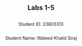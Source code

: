 ﻿<div style="display: flex; flex-direction: column; justify-content: center; align-items: center; height: 100vh;">

  <h2>Labs 1-5</h2>
  
  <p>Student ID: 23803313</p>
  <p>Student Name: Waleed Khalid Siraj</p>


</div>

# Lab 1: AWS Setup and Environment Configuration

In this lab, I set up an AWS environment by configuring IAM access, installing necessary packages on a Linux OS, and verifying the setup with various tests. The goal was to ensure that my environment is fully prepared for interacting with AWS services via the command line and Python scripts.

## AWS Account and Log in

### [1] Log into an IAM User Account on AWS

First, I logged into my IAM user account by navigating to the [AWS Console](https://489389878001.signin.aws.amazon.com/console). Using my student email as the username and the provided password, I accessed the AWS Management Console, which serves as the primary interface for managing AWS services.

### [2] Search and Open Identity Access Management (IAM)

To configure access to AWS services, I followed these steps:

1. Clicked on my profile at the top right corner of the AWS Console.
2. Navigated to **Security Credentials**.
3. Scrolled down to the **Access Keys** section and clicked on **Create access key** to generate new access credentials.
4. Selected the **CLI** option, which configures the access key for use with command-line interfaces, essential for managing AWS resources programmatically.

   ![Access Key Best Practices](https://github.com/user-attachments/assets/a67ed185-d7b2-4970-997a-699c7127e113)

5. Set a description tag to help identify the purpose of this access key.
6. Clicked **Create access key**, which generated a confirmation screen showing the new access key ID and secret access key.

   ![Access Key Creation Confirmation](https://github.com/user-attachments/assets/765ca5d6-ddd1-416c-9348-e79a4750eeab)
   
7. I saved the access key and secret key securely, as they are crucial for authenticating CLI commands to AWS services.

## Setting Up a Linux OS

To establish a working environment compatible with AWS tools, I set up a virtual machine with the following steps:

1. **Downloaded and installed VMware for Windows** to run a virtual environment.
2. **Downloaded Kali Linux for VMware** and extracted the downloaded 7z file, which contains the necessary files to boot Kali Linux on VMware.
3. **Opened VMware**:
   - Clicked on **File** in the top menu and selected **Open**.
   - Located and opened the VMX file for Kali Linux from the extracted directory.

   ![Opening Kali Linux VMX File](https://github.com/user-attachments/assets/3fb96208-005a-461f-8940-8272ac592ff0)

4. **Edited Virtual Machine Settings**:
   - Adjusted the settings to allocate 8GB of memory, 4 processor cores, a 30GB hard disk, and set up a NAT network for internet connectivity.
5. **Powered on the Virtual Machine** and logged into Kali Linux using the default credentials provided.

This setup allowed me to create a dedicated Linux environment to work with AWS services and related tools effectively.

## Installing Linux Packages

### [1] Install Python 3.8.x

To ensure compatibility with the latest tools and libraries, I installed Python 3.8.x:

1. Opened the terminal and ran the following commands:
   - `"sudo apt update"`: This command updates the package lists to fetch the latest information about available packages and their dependencies.
   - `"sudo apt -y upgrade"`: This upgrades the installed packages to their latest versions, ensuring that the system is up-to-date.

   ![Updating and Upgrading Packages](https://github.com/user-attachments/assets/d27e790a-a68e-4c5e-9dfb-e74cbc5b3165)

2. Checked the installed Python version and installed pip (Python’s package installer):
   - `"python3.8 --version"`: Verified the Python version to ensure Python 3.8.x is installed.
   - `"sudo apt install python3-pip"`: Installed pip for Python 3, which is necessary for managing Python packages.

   ![Checking Python Version and Installing Pip](https://github.com/user-attachments/assets/bc9ac7be-8b8f-46d1-ad1b-c75edbce2f6a)

### [2] Install AWS CLI

To interact with AWS services from the command line, I installed the AWS CLI:

1. Ran `"sudo apt install awscli"` to install AWS CLI version 1, which provides a unified command line interface to manage AWS services.
2. Upgraded AWS CLI to the latest version using `"pip3 install awscli --upgrade"`, ensuring access to the latest features and improvements.

   ![Installing and Upgrading AWS CLI](https://github.com/user-attachments/assets/2a36e5ba-13ec-4b83-a50d-ad4a38bf6058)

### [3] Configure AWS CLI

Configured the AWS CLI to use my IAM credentials and region:

1. Ran `"aws configure"` to start the configuration process.
2. Entered the access key ID and secret access key that I had saved earlier.
3. Set the default region to `"ap-northeast-3"` based on my student ID range, which aligns with my geographic location and reduces latency.
4. Set the default output format to `"json"` to ensure data is returned in a readable format for automation scripts.

   ![Configuring AWS CLI](https://github.com/user-attachments/assets/2fac505e-644f-49f8-ae4f-e6616dc18837)

### [4] Install Boto3

Boto3 is the AWS SDK for Python, enabling Python developers to write software that makes use of Amazon services like S3 and EC2:

1. Installed Boto3 using `"pip3 install boto3"`, which allows me to manage AWS services directly from Python scripts.

## Testing the Installed Environment

### [1] Test the AWS Environment

To verify that AWS CLI was correctly configured, I tested it by listing available EC2 regions:

1. Ran `"aws ec2 describe-regions --output table"`, which lists all regions where EC2 services are available, formatted as a table for easy readability.

   ![Testing AWS Environment with EC2 Regions](https://github.com/user-attachments/assets/5871561f-d577-4389-942c-025cc694079e)

### [2] Test the Python Environment

To ensure the Python environment was set up correctly and could interact with AWS services, I wrote a short script to list EC2 regions:

1. Imported Boto3 and created an EC2 client:
   - `"import boto3"`: Imports the Boto3 library for AWS interaction.
   - `"ec2 = boto3.client('ec2')"`: Creates an EC2 client object for interacting with the EC2 service.
   
2. Retrieved the list of regions and printed it:
   - `"response = ec2.describe_regions()"`: Calls the `describe_regions` method on the EC2 client to fetch available regions.
   - `"print(response)"`: Outputs the response, confirming that Python can successfully interact with AWS services.

   ![Testing Python Environment](https://github.com/user-attachments/assets/9c8fa783-89fe-4e3e-a721-8f2cf731033a)


### [3] Write a Python Script

To solidify my environment setup, I created a Python script to display EC2 regions in a formatted table:

1. **Created a folder on the Desktop named `cloud-lab`.**
2. **Created an empty file named `lab1.py` and added the following Python script:**

   ```python
   import boto3
   import pandas as pd
   from tabulate import tabulate

   ec2 = boto3.client('ec2')
   response = ec2.describe_regions()
   regions = response['Regions']

   df = pd.DataFrame(regions, columns=['Endpoint', 'RegionName'])
   print(tabulate(df, headers='keys', tablefmt='psql'))
   ```
   - **`import boto3`**: Imports the boto3 library.
   - **`import pandas as pd`**: Imports the pandas library and aliases it as pd.
   - **`from tabulate import tabulate`**: Imports the tabulate function from the tabulate module.
   - **`boto3.client('ec2')`**: Creates an EC2 client to interact with the EC2 service.
   - **`response = ec2.describe_regions()`**: Calls the describe_regions method to get a list of regions.
   - **`regions = response['Regions']`**: Extracts the 'Regions' data from the response.
   - **`pd.DataFrame(regions, columns=['Endpoint', 'RegionName'])`**: Converts the data into a pandas DataFrame.
   - **`print(tabulate(df, headers='keys', tablefmt='psql'))`**: Prints the DataFrame in a table format using tabulate.
3. **Navigated to the folder using the terminal:**
   - Ran "cd /home/kali/Desktop/cloud-lab/" to navigate to the directory where the script is saved.
     - **`cd`**: Change directory command.
     - **`/home/kali/Desktop/cloud-lab/`**: Path to the cloud-lab folder.
4. **Made the script executable:**
   - Ran "chmod +x lab1.py" to change the file mode, making it executable.
     - **`chmod +x`**: Changes the file mode to make it executable.
     - **`lab1.py`**: The file to be made executable.
5. **Executed the Python script:**
   - Ran "python3 lab1.py" to execute the script and display the EC2 regions in a formatted table.
     - **`python3`**: Specifies the Python 3 interpreter.
     - **`lab1.py`**: The Python script to be executed.
       
    ![EC2 Regions](https://github.com/user-attachments/assets/d14a0ce4-bb70-4c8e-bba7-68a0ca759304)

<div style="page-break-after: always;"></div>


# Lab 2: Creating an EC2 Instance with AWS CLI and Boto3

## Summary

In this lab, I created an EC2 instance on AWS using both the AWS CLI and Python's Boto3 SDK. The objective was to automate the setup of a secure and accessible virtual machine for development purposes. The key tasks involved setting up security rules, generating secure access keys, launching the instance, and configuring Docker to run a simple web server. Each step ensured that the environment was secure, accessible, and functional for cloud-based development and testing.

## EC2 Instance Setup Using AWS CLI

### [1] Create a Security Group

To start, I created a security group, which acts as a virtual firewall controlling inbound and outbound traffic to the EC2 instance. This was done using the command:

```bash
aws ec2 create-security-group --group-name 23803313-sg --description "security group for development environment"
```
- `create-security-group` : This command is used to create a new security group within your specified AWS account. Security groups are essential in AWS as they define the allowed inbound and outbound traffic rules for instances.
- `--group-name` : This option specifies the name of the security group, making it easy to identify and manage within the AWS console. In this case, I named it `23803313-sg` to associate it with my specific environment.
- `--description` : Describes the purpose of the security group. This security group acts as a virtual firewall to control inbound and outbound traffic for our EC2 instances. The output provides the security group ID, which we need for subsequent steps.

The output of this command provides a security group ID, which is necessary for further configuration steps.

![image](https://github.com/user-attachments/assets/09a2b62f-df3c-47fa-8ea4-2f85e5ccc530)

Security groups are critical in AWS as they allow you to define which types of traffic can reach your EC2 instances. This step generated a security group ID, which I needed for the subsequent steps.

### [2] Authorize Inbound SSH Traffic
After creating the security group, I configured it to allow SSH access, which is required for remotely managing and configuring the EC2 instance. SSH (Secure Shell) is a protocol used to securely connect to Linux instances over the internet.

```bash
aws ec2 authorize-security-group-ingress --group-name 23803313-sg --protocol tcp --port 22 --cidr 0.0.0.0/0
```
- `authorize-security-group-ingress`: modifies the security group to allow specific inbound traffic rules.
- `--protocol tcp`: Specifies that the rule applies to TCP traffic, which is the protocol used for SSH connections.
- `--port 22`: Indicates the port number to open; port 22 is the standard port for SSH
- `--cidr 0.0.0.0/0`: This option allows access from any IP address, making the instance accessible globally. While this setting is convenient for testing and development, it poses a security risk for production environments and should be restricted to known IP addresses.

Configuring SSH access ensures that I can remotely access and manage the instance securely using the private key.

![image](https://github.com/user-attachments/assets/27d744f1-e297-4336-afbb-da10c11bb7e6)

### [3] Create a Key Pair and Set Permissions
To enable secure access to the EC2 instance, I needed a key pair. The key pair consists of a public key that AWS stores and a private key that I store. The private key is used to securely SSH into the EC2 instance

```bash
aws ec2 create-key-pair --key-name 23803313-key --query 'KeyMaterial' --output text > 23803313-key.pem
```

- `create-key-pair`: This command creates a new key pair with AWS, which is essential for securing SSH access to EC2 instances
- `--key-name`: Specifies the name of the key pair, making it identifiable. I named it `23803313-key` to align with my specific configuration
- `--query 'KeyMaterial' --output text > 23803313-key.pem`: Extracts the private key material and saves it to a `.pem` file named `23803313-key.pem`. This private key file is necessary for SSH access to the instance.


After generating the key pair, it’s crucial to secure the key by modifying its file permissions:

```bash
chmod 400 23803313-key.pem
```
- `chmod 400` : Sets the file permissions to read-only for the owner, which is a security best practice. This ensures that the private key is not accessible by others, safeguarding SSH access to the instance.

This step is crucial because it prevents unauthorized access to the key, ensuring that only I can use it to connect to the instance.

![image](https://github.com/user-attachments/assets/f203ae30-0fc6-4ea0-ac07-72b9b908a1bc)

### [4] Launch the EC2 Instance
Using the AMI ID for the Osaka region, I launched the EC2 instance:

```bash
 aws ec2 run-instances --image-id ami-0a70c5266db4a6202 --security-group-ids 23803313-sg --count 1 --instance-type t2.micro --key-name 23803313-key --query 'Instances[0].InstanceId'

 ```
Instace created `i-0dcfef96ec413ecca` 

![image](https://github.com/user-attachments/assets/3aec8350-8576-4ef9-b344-9f664f8fde70)

- `run-instances` : This command launches new EC2 instances based on the specified parameters.
- `--image-id ami-0a70c5266db4a6202`: Specifies the Amazon Machine Image (AMI) ID, which serves as the template for the instance, including the operating system and application software configurations.
- `--security-group-ids 23803313-sg`: Associates the instance with the security group created earlier, applying the inbound and outbound traffic rules defined for that group.
- `--count 1`: Indicates that only one instance should be launched.
- `--instance-type t2.micro` : Specifies the instance type, which determines the hardware configuration. The `t2.micro` instance type is cost-effective and suitable for low-traffic applications and development environments.
- `--key-name 23803313-key` : Associates the instance with the key pair created earlier, enabling SSH access using the private key.
  
This command launched the instance and returned an instance ID, confirming the successful creation.

### [5] Tag the Instance
To make it easier to identify and manage the instance, I added a descriptive tag:

 ```bash
  aws ec2 create-tags --resources i-0dcfef96ec413ecca --tags Key=Name,Value=23803313-vm1
 ```

![image](https://github.com/user-attachments/assets/50613443-6ef9-4d86-a60f-36324e391364)

- `create-tags`: This command is used to add metadata to AWS resources, making them easier to identify and manage.
- `--resources i-0dcfef96ec413ecca` : Specifies the instance ID to be tagged.
- `--tags Key=Name,Value=23803313-vm1`: Adds a tag with a key-value pair to the instance. This helps in organizing and managing instances, especially when dealing with multiple resources in the AWS console.

Tags are helpful for organizing resources, especially when managing multiple instances.

### [6] Retrieve the Public IP Address
To connect to the instance, I needed its public IP address, which was obtained with the following command:

```bash
aws ec2 describe-instances --instance-ids i-0dcfef96ec413ecca --query 'Reservations[0].Instances[0].PublicIpAddress'
```
This command queries the instance details and extracts the public IP, 13.208.91.27.

- `describe-instances`: This command retrieves detailed information about the specified EC2 instance.
- `--query 'Reservations[0].Instances[0].PublicIpAddress'`: Extracts the public IP address from the instance details, which is required for establishing a remote SSH connection.

![image](https://github.com/user-attachments/assets/f3ffee53-faed-44a1-a36d-326a7f9d6c29)

### [7] Connect to the Instance via SSH
With the public IP address and key pair, I connected to the instance using SSH:

```bash
ssh -i 23803313-key.pem ubuntu@13.208.91.27"
```
- `ssh -i 23803313-key.pem` : Specifies the private key file for authentication.
- `ubuntu@13.208.91.27` : Connects to the instance as the `ubuntu` user using the public IP address retrieved earlier.

![image](https://github.com/user-attachments/assets/42851d5a-8d3b-4e82-a78e-f5dbe1b79c42)

This command establishes a secure connection to the instance using the private key and public IP address, enabling remote management and interaction.

### [8] List the Instance in AWS Console
After completing these steps, the instance was visible and manageable through the AWS Console, where I could monitor its status, manage tags, adjust security settings, and perform other administrative tasks.

![image](https://github.com/user-attachments/assets/2d83568f-3fc4-47e6-9789-eb175386806d)

## EC2 Instance Setup Using Python Boto3
To further automate the setup process, I used Python's Boto3 SDK, which provides a programmatic way to interact with AWS services. Below is the Python script I used:

```python
import boto3
import os
import subprocess
import time

# Initialize the EC2 client
ec2 = boto3.client('ec2')

# Step 1: Create a security group
security_group = ec2.create_security_group(
    Description='security group for development environment',
    GroupName='23803313-sg-boto3',
)
print(f"Security Group Created: {security_group['GroupId']}")

# Step 2: Authorize inbound traffic for SSH
ec2.authorize_security_group_ingress(
    GroupName='23803313-sg-boto3',
    IpPermissions=[
        {
            'IpProtocol': 'tcp',
            'FromPort': 22,
            'ToPort': 22,
            'IpRanges': [{'CidrIp': '0.0.0.0/0'}]
        }
    ]
)
print(f"Inbound SSH traffic authorized for {security_group['GroupId']}")

# Step 3: Create a key pair
key_pair_name = '23803313-boto3-key'
key_pair = ec2.create_key_pair(KeyName=key_pair_name)
key_file_path = f'{key_pair_name}.pem'
with open(key_file_path, 'w') as file:
    file.write(key_pair['KeyMaterial'])

# Change the file permission to chmod 400 to secure the key
os.chmod(key_file_path, 0o400)
print(f'Key pair created, saved to {key_file_path}, and permissions set to 400')

# Step 4: Create the instance
instance = ec2.run_instances(
    ImageId="ami-0a70c5266db4a6202", # AMI ID for the selected region
    SecurityGroupIds=[security_group['GroupId']],  # AMI ID for the selected region
    InstanceType='t2.micro', # Instance type suitable for development and testing
    KeyName=key_pair_name, # Key pair for SSH access
    MinCount=1, # Minimum number of instances to launch
    MaxCount=1 # Maximum number of instances to launch
)

instance_id = instance['Instances'][0]['InstanceId'] # Retrieve the instance ID
print(f'EC2 Instance Created: {instance_id}')

# Step 5: Add a tag to the instance for easier identification
ec2.create_tags(
    Resources=[instance_id],
    Tags=[{'Key': 'Name', 'Value': '23803313-vm2'}] # Assign a descriptive name
)
print(f'Tag added to instance {instance_id}')



# Step 6: Get the public IP address of the instance
response = ec2.describe_instances(InstanceIds=[instance_id])
public_ip = response['Reservations'][0]['Instances'][0]['PublicIpAddress']
print(f'Public IP Address of the instance: {public_ip}')

print('Waiting for the instance to initialize...')
time.sleep(240) # Wait time for the instance to fully initialize

# Step 7: Connect to the instance via SSH
ssh_command = f"ssh -i {key_file_path} ubuntu@{public_ip}"
print(f'Connecting to the instance via SSH: {ssh_command}')
try:
    subprocess.run(ssh_command, shell=True, check=True) # Attempt to connect using SSH
except subprocess.CalledProcessError as e:
    print(f"Failed to connect to the instance: {e}")
```

**Code Explanation:**

 - **Initialize EC2 Client**: `boto3.client('ec2')` initializes the EC2 client, providing a connection to AWS EC2 service through Boto3, the AWS SDK for Python.
 - **Create Security Group**: The script creates a security group using `ec2.create_security_group()`, including a description and group name. This security group acts as a virtual firewall that controls the traffic allowed to reach the EC2 instance.
 - **Authorize SSH Access**: SSH access is enabled using `ec2.authorize_security_group_ingress()` with TCP protocol on port 22, allowing connections from all IP addresses (`0.0.0.0/0`). For production environments, it is advisable to restrict this to specific IP addresses for better security.
 - **Create Key Pair**: A key pair is generated using `ec2.create_key_pair()`, specifying the AMI ID, security group, instance type, and key name. It outputs the instance ID upon successful creation, indicating that the instance is ready for use.
 - **Launch EC2 Instance**: The instance is launched with `ec2.run_instances()`, specifying the AMI ID, security group, instance type, and key name. It outputs the instance ID upon successful creation, indicating that the instance is ready for use.
 - **Tag Instance**: The instance is tagged using `ec2.create_tags()` to make it easily identifiable in the AWS console. Tags are used for organizing and managing resources within AWS, aiding in tracking and automation.
 - **Retrieve Public IP**: The instance's public IP address is obtained with `ec2.describe_instances()`, which is necessary for connecting via SSH and managing the instance remotely.
 - **Connect via SSH**: The script attempts to connect to the instance using SSH, automating the login process and enabling direct management of the instance from the terminal. This step provides a secure way to interact with the instance for any configuration or application setup tasks.

![image](https://github.com/user-attachments/assets/653b635c-203d-4166-af9c-633b7b47351a)

![image](https://github.com/user-attachments/assets/95724b9d-86ea-4326-897b-6f2e5805bf3b)

## Use Docker Inside a Linux OS
Docker allows for containerized applications, simplifying the deployment and management of applications in a consistent environment. In this lab, I demonstrated Docker's utility by installing it on the EC2 instance and running a simple HTTP server.
### [1] Install Docker
I installed Docker using the following command
```bash
sudo apt install docker.io -y
```

![image](https://github.com/user-attachments/assets/e0813438-36c5-40ab-bc77-8e4c7dcba9d0)

This command installs Docker on the instance, enabling container management, which is essential for deploying applications in isolated environments.

### [2] Start and Enable Docker
I started Docker and enabled it to run on boot with the following commands
```bash
sudo systemctl start docker
sudo systemctl enable docker
docker --version
```
- `sudo systemctl start docker`: Starts the Docker service immediately, allowing you to begin using Docker commands.
- `sudo systemctl enable docker`: Ensures that Docker will start automatically on system boot, maintaining consistency across restarts.
- `docker --version`: Verifies the Docker installation by displaying the installed version.

Starting Docker ensures the service runs immediately, and enabling it makes Docker start automatically on boot. Then we verify the Docker installation by checking its version.

![image](https://github.com/user-attachments/assets/93a5c2f0-a8aa-468a-b638-b7f874f4a53f)

### [4] Build and Run an HTTPD Container

To demonstrate Docker’s utility, I built and ran a simple HTTP server container:
1. Created a directory called `html` and added a file `index.html` with the content

```
  <html>
    <head> </head>
    <body>
      <p>Hello World!</p>
    </body>
  </html>
```
2. Created a `Dockerfile` outside the `html` directory with:
```bash
FROM httpd:2.4
COPY ./html/ /usr/local/apache2/htdocs/
```
- The `Dockerfile` uses the official HTTPD (Apache) image and copies the contents of the `html` directory into the container's web root. This setup is straightforward but demonstrates how Docker simplifies deploying web applications by encapsulating all dependencies within a container.
3. Build the docker image

```bash
docker build -t my-apache2 .
```

- `docker build -t my-apache2 .`: Builds the Docker image from the current directory (`.`) using the Dockerfile, tagging the image as `my-apache2`.

![image](https://github.com/user-attachments/assets/331a755a-35f8-40be-bde6-6cf97188b517)

4. Run the container

```bash
docker run -p 80:80 -dit --name my-app my-apache2
```
- `docker run -p 80:80 -dit --name my-app my-apache2`: Runs the container, mapping port 80 on the instance to port 80 in the container, and detaches the terminal (`-d`) while running in interactive mode (`-it`). The `--name` flag assigns a name to the running container, making it easier to manage.

This command runs the container, mapping port 80 on the instance to port 80 in the container, allowing me to access the server via the instance's IP address

![image](https://github.com/user-attachments/assets/47f797bc-af2b-41ae-bae0-539f87aef712)

5. Visited `http://localhost` or the instance’s public IP to confirm the "Hello World!" message displays, verifying that the HTTP server is running correctly inside the Docker container.

![image](https://github.com/user-attachments/assets/8549d00a-5cb6-4ff4-a51c-4b4114f3902e)

### [5] Other docker commands
To manage Docker containers, I used the following commands
- To check running containers
  ```bash
  docker ps -a
  ```
  - Lists all Docker containers, including those that are stopped, providing a full view of container statuses and allowing for management actions such as starting or stopping.
 - To stop and remove the container
   ```bash
   docker stop my-app
   docker rm my-app
   ```
   These commands allow for managing Docker containers, stopping them when they are no longer needed, and cleaning up resources

![image](https://github.com/user-attachments/assets/a9d48537-6705-465b-8cbe-f3f54ea79a98)

<div style="page-break-after: always;;"></div>


# Lab 3: Cloud Storage with S3 and DynamoDB

## Summary

In this lab, I set up a personal cloud storage application using AWS services. The main objectives were to create and configure S3 buckets, work with DynamoDB for storing file metadata, and restore files from the cloud back to a local environment. By the end of this lab, I successfully scanned a directory, uploaded files to an S3 bucket, stored metadata in DynamoDB, and restored the files to a local directory, achieving a robust understanding of AWS cloud storage and database services.

## Program Steps

### [1] Preparation

To begin, I prepared the environment as follows:

1. **Downloaded the Python code** `cloudstorage.py` from the [src](https://github.com/zhangzhics/CITS5503_Sem2/blob/master/Labs/src/cloudstorage.py) directory. This script serves as the base for interacting with AWS services using Boto3.
2. **Created a directory** named `rootdir` on my local machine, which will be used to simulate the source of the files to be uploaded to the S3 bucket.
3. **Inside `rootdir`, I created a file** named `rootfile.txt` and added some content: `1\n2\n3\n4\n5\n`. This file represents a typical file that might be stored in cloud storage.
4. **Created a subdirectory** within `rootdir` named `subdir`, and added another file named `subfile.txt`, containing the same content as `rootfile.txt`. This nested structure allowed me to test the ability to maintain directory structures when uploading to S3.

This setup of `rootdir` and its subdirectory `subdir` created a nested file structure that would be replicated in the S3 bucket, demonstrating S3's capability to maintain folder hierarchies.

### [2] Save to S3 by Updating `cloudstorage.py`

Next, I modified the `cloudstorage.py` script to create an S3 bucket and upload the files from `rootdir` while preserving their directory structure. Here’s the modified script:

```python
import os
import boto3
import base64

# Define the local root directory and the S3 bucket name
ROOT_DIR = './'  # The current working directory
ROOT_S3_DIR = '23803313-cloudstorage'  # Name of the S3 bucket

# Initialize an S3 client
s3 = boto3.client("s3")

# Specify the bucket configuration, including the region
bucket_config = {'LocationConstraint': 'ap-northeast-3'}  # Allocated region name

def upload_file(folder_name, file, file_name):
    """
    Uploads a file to the specified S3 bucket, preserving the directory structure.
    
    :param folder_name: The folder path within the S3 bucket
    :param file: The full local file path
    :param file_name: The name of the file to be uploaded
    """
    # Upload the file to S3, preserving the folder structure within the bucket
    s3.upload_file(file, ROOT_S3_DIR, f"{folder_name}/{file_name}")
    print(f"Uploading {file}")

# Attempt to create the S3 bucket
try:
    # Create the S3 bucket with the specified configuration
    response = s3.create_bucket(Bucket=ROOT_S3_DIR, CreateBucketConfiguration=bucket_config)
    print(f"Bucket {ROOT_S3_DIR} created: {response}")
except Exception as error:
    # Handle any errors during bucket creation, such as if the bucket already exists
    print(f"Bucket creation failed: {error}")
    pass

# Walk through the ROOT_DIR, recursively traversing all subdirectories and files
for dir_name, subdir_list, file_list in os.walk(ROOT_DIR, topdown=True):
    # Skip the root directory itself to avoid uploading it
    if dir_name != ROOT_DIR:  
        for fname in file_list:
            # Upload each file, preserving its directory structure in the S3 bucket
            upload_file("%s/" % dir_name[2:], "%s/%s" % (dir_name, fname), fname)

print("done")
```
**Code Explanation:**
- **Initialization** :
  - `boto3.client("s3")`: Initializes an S3 client, which provides a low-level interface to interact with AWS S3 services, enabling operations like creating buckets and uploading files.
- **Bucket Creation** :
  - The script attempts to create an S3 bucket named `23803313-cloudstorage` in the specified region (`ap-northeast-3`). The bucket configuration is specified using the `CreateBucketConfiguration` parameter, which includes the `LocationConstraint` to set the region.
  - The `try` block is used to handle exceptions that may occur during bucket creation, such as if the bucket already exists or if there are permission issues
- **File Upload Function** :
  - `upload_file(folder_name, file, file_name)`: This function uploads files to the S3 bucket while preserving the folder structure from the local directory. It constructs the S3 path using the folder name and file name, ensuring that the nested directory structure is maintained in the bucket.
  - `s3.upload_file()`: The method used to upload files to S3. It takes the local file path, bucket name, and S3 target path as arguments.
- **Directory Traversal** :
  - The script uses `os.walk()` to recursively traverse `ROOT_DIR`, listing all subdirectories and files.
  - For each file, it calls the `upload_file` function to upload it to the S3 bucket in the correct folder, replicating the local directory structure.

After running the script, I verified that the files and their directory structure from rootdir were correctly replicated in the S3 bucket:

![image](https://github.com/user-attachments/assets/77e64c70-11a5-4f27-b6f0-212278b5b2b8)

I confirmed the bucket and file creation through the AWS console, ensuring that the bucket contained the correct files in the expected directory structure.

![image](https://github.com/user-attachments/assets/154c624d-8d9b-4162-be8a-f6c199eab45a)


### [3] Restore from S3

I then created a new Python script named `restorefromcloud.py` to restore the files and directories from the S3 bucket back to a local environment. Here’s the script:

```python
import boto3
import os

BUCKET_NAME = '23803313-cloudstorage'  # Name of the S3 bucket to restore from
s3 = boto3.resource('s3')  # Initialize an S3 resource to interact with the bucket

try:
    # List all objects in the specified S3 bucket
    response = s3.meta.client.list_objects_v2(Bucket=BUCKET_NAME)
    
    # Check if 'Contents' key exists in the response to ensure files are present
    if 'Contents' not in response:
        print(f"No files found in bucket {BUCKET_NAME}.")
    else:
        for obj in response['Contents']:
            s3_key = obj['Key']  # Get the S3 object key (file path in the bucket)
            print(f"Restoring {s3_key} from S3...")

            # Define the local path where the file will be saved
            local_path = os.path.join('./', s3_key)  # Save in the current directory
            local_dir = os.path.dirname(local_path)  # Extract the directory part of the path
            
            # Create local directories if they do not exist
            if not os.path.exists(local_dir):
                os.makedirs(local_dir)
            
            # Download the file from S3 to the local path
            s3.meta.client.download_file(BUCKET_NAME, s3_key, local_path)
            print(f"Downloaded {s3_key} to {local_path}")
            
    print("Restoration complete.")

except botocore.exceptions.ClientError as error:
    print(f"An error occurred: {error}")
```

**Code Explanation**
- **Initialize S3 Resource**:
  - `boto3.resource('s3')`: Initializes an S3 resource, providing a higher-level interface for interacting with S3, such as managing objects and performing actions like download.
- **List and Restore Objects**:
  - `list_objects_v2(Bucket=BUCKET_NAME)`: Lists all objects in the specified S3 bucket. The response includes each object’s key, which indicates its path within the bucket.
  - The script checks for the `'Contents'` key in the response to ensure there are files to restore.
- **Restoring Files**:
  - For each object in the bucket, the script constructs the local path using `os.path.join('./', s3_key)`, preserving the directory structure as it downloads.
  - It creates necessary local directories with `os.makedirs(local_dir)` if they don’t already exist.
  - Files are downloaded using `s3.meta.client.download_file(BUCKET_NAME, s3_key, local_path)`, saving them to their respective paths on the local machine.

Upon running this script, the `Restored` directory on my local machine was populated with the files and structure from the S3 bucket, successfully replicating the original setup.

![image](https://github.com/user-attachments/assets/0a3f7e58-b258-4432-bc35-dfe6906fb90a)


### [4] Write Information About Files to DynamoDB

To further extend the cloud storage functionality, I stored metadata about the files in DynamoDB, allowing for efficient file management and retrieval. First, I set up DynamoDB locally:
```
mkdir dynamodb
cd dynamodb
sudo apt-get install default-jre
wget https://s3-ap-northeast-1.amazonaws.com/dynamodb-local-tokyo/dynamodb_local_latest.tar.gz
tar -zxvf dynamodb_local_latest.tar.gz
java -Djava.library.path=./DynamoDBLocal_lib -jar DynamoDBLocal.jar –sharedDb
```

This setup provides a local version of DynamoDB for development and testing purposes, simulating the AWS environment without incurring costs.

I then wrote a python script to create a table called `CloudFiles` on the local DynamoDB.

```python
import boto3
import os
from datetime import datetime

BUCKET_NAME = '23803313-cloudstorage'  
REGION_NAME = 'ap-northeast-3' 

# Initialize AWS resources: S3 client and DynamoDB resource
s3 = boto3.client('s3')
dynamodb = boto3.resource('dynamodb', region_name=REGION_NAME)

# Define the DynamoDB table name
table_name = 'CloudFiles'

# Check if the table exists, if not, create it
existing_tables = dynamodb.meta.client.list_tables()['TableNames']
if table_name not in existing_tables:
    # Create a new DynamoDB table with userId as partition key and fileName as sort key
    table = dynamodb.create_table(
        TableName=table_name,
        KeySchema=[
            {'AttributeName': 'userId', 'KeyType': 'HASH'},  # Partition key
            {'AttributeName': 'fileName', 'KeyType': 'RANGE'}  # Sort key
        ],
        AttributeDefinitions=[
            {'AttributeName': 'userId', 'AttributeType': 'S'},  # String type
            {'AttributeName': 'fileName', 'AttributeType': 'S'}  # String type
        ],
        ProvisionedThroughput={
            'ReadCapacityUnits': 6,
            'WriteCapacityUnits': 6
        }
    )
    
    # Wait until the table exists
    table.meta.client.get_waiter('table_exists').wait(TableName=table_name)
    print(f"Table {table_name} created successfully.")
else:
    table = dynamodb.Table(table_name)
    print(f"Table {table_name} already exists.")

# Retrieve the list of objects in the S3 bucket
response = s3.list_objects_v2(Bucket=BUCKET_NAME)

# Check for files in the S3 bucket
if 'Contents' not in response:
    print(f"No files found in bucket {BUCKET_NAME}.")
else:
    for obj in response['Contents']:
        s3_key = obj['Key']
        print(f"Processing {s3_key} from S3...")

        # Fetch file attributes
        head_response = s3.head_object(Bucket=BUCKET_NAME, Key=s3_key)
        acl_response = s3.get_object_acl(Bucket=BUCKET_NAME, Key=s3_key)

        # Extract owner information based on region
        owner_info = acl_response['Owner']
        owner = owner_info['DisplayName'] if REGION_NAME in ['us-east-1', 'ap-northeast-1', 'ap-southeast-1', 'ap-southeast-2'] else owner_info['ID']

        # Extract permissions
        permissions = [grant['Permission'] for grant in acl_response['Grants'] if 'Permission' in grant]

        # Define item attributes to be stored in DynamoDB
        item = {
            'userId': '23803313',
            'fileName': os.path.basename(s3_key),
            'path': os.path.dirname(s3_key),
            'lastUpdated': head_response['LastModified'].strftime('%Y-%m-%d %H:%M:%S'),
            'owner': owner,
            'permissions': ', '.join(permissions)  # Converting list to string
        }

        # Insert the item into DynamoDB table
        try:
            table.put_item(Item=item)
            print(f"Inserted {s3_key} into DynamoDB.")
        except Exception as e:
            print(f"Failed to insert {s3_key} into DynamoDB: {e}")

print("Process complete.")
```
**Code Explanation**:
- **DynamoDB Resource Initialization**:
  - `boto3.resource('dynamodb', region_name=REGION_NAME)` initializes a DynamoDB resource that points to the specified region (`ap-northeast-3`), allowing the script to interact with DynamoDB.
- **Table Creation**:
  - The script first checks if the table `CloudFiles` exists using `list_tables()`.
  - If the table does not exist, it is created using `dynamodb.create_table()`, with `userId` as the partition key and `fileName` as the sort key, both of type string.
  - Provisioned throughput is set to manage read and write capacity.
- **Metadata Extraction**:
  - The script retrieves the list of objects in the S3 bucket using `list_objects_v2()` and fetches metadata (e.g., last modified date) using `head_object()`.
  - It also retrieves the access control list of each object with `get_object_acl()` to determine ownership and permissions.
- **Data Insertion into DynamoDB**:
  - Metadata for each file is structured into an item dictionary and inserted into the `CloudFiles` table using `put_item()`.
  - This process enables efficient storage and retrieval of file metadata, facilitating management of the cloud storage.

![image](https://github.com/user-attachments/assets/d87a04bc-d51b-42b8-879c-295635aaad25)


### [5] Scan the table

I verified the contents of the `CloudFiles` table using AWS CLI:

```bash
aws dynamodb scan --table-name CloudFiles --region ap-northeast-3
```
This command scans the table and retrieves all stored items, allowing me to validate that the metadata was correctly inserted.

![image](https://github.com/user-attachments/assets/f8eb1b5f-6d45-4e2f-b338-6902580ea569)

### [6] Delete the table

After completing the tasks, I deleted the table using the AWS CLI:

```bash
aws dynamodb delete-table --table-name CloudFiles --region ap-northeast-3
```
This command deletes the specified DynamoDB table, cleaning up resources after the lab.

![image](https://github.com/user-attachments/assets/6c2f929e-8271-4a1c-a1e5-e3efa27dd285)

Finally, I removed the S3 bucket from the AWS console to complete the cleanup process.


<div style="page-break-after: always;"></div>


# Lab 4: IAM Policies, KMS, and AES Encryption

## Summary

In this lab, I aimed to enhance the security and encryption of my AWS resources, focusing on managing access to S3 buckets and using encryption keys effectively. First, I applied a policy to restrict access to my S3 bucket, ensuring that only my specific user account could access it. Following that, I created a KMS key using my student number as an alias, and attached a policy that strictly controlled who could use and manage the key. I then used this key to encrypt and decrypt files in the S3 bucket, verifying that the permissions were correctly set and the encryption worked as intended. Finally, I implemented local encryption using the PyCryptodome library to explore an alternative to AWS KMS, comparing the performance and use cases of both methods.

## Applying a Policy to Restrict Permissions on S3 Bucket

### [1] Writing a Python Script to Apply S3 Bucket Policy

To start, I needed to ensure that my S3 bucket was secure by restricting access to only my user account. I achieved this by writing a Python script that applied a policy to the bucket. This policy specifically allowed actions only when the access request matched my username.

```python
import boto3
import json

# Initialize the S3 client
s3 = boto3.client('s3')

# Define the bucket name and the policy
bucket_name = '23803313-cloudstorage'
policy = {
    "Version": "2012-10-17",
    "Statement": [{
        "Sid": "AllowAllS3ActionsInUserFolderForUserOnly",
        "Effect": "Deny",  # Deny access by default
        "Principal": "*",  # Applies to all principals (users)
        "Action": "s3:*",  # All S3 actions
        "Resource": f"arn:aws:s3:::{bucket_name}/*",  # Apply to all objects in the bucket
        "Condition": {
            "StringNotLike": {
                "aws:username": "23803313@student.uwa.edu.au"  # Allow only the specific user
            }
        }
    }]
}

# Convert the policy to a JSON string
policy_json = json.dumps(policy)

# Apply the policy to the S3 bucket
try:
    s3.put_bucket_policy(Bucket=bucket_name, Policy=policy_json)
    print(f"Policy applied to bucket {bucket_name} successfully.")
except Exception as e:
    print(f"Failed to apply policy: {e}")
```
**Code Explanation**:
- **Initialization**:
  - `boto3.client('s3')`: Initializes an S3 client, allowing interaction with AWS S3 services programmatically.
- **Policy Definition**:
  - The policy is designed to deny all actions (`s3:*`) by default unless the request originates from the specified username (`23803313@student.uwa.edu.au`). This restrictive approach ensures that only authorized actions by the intended user are allowed.
- **Applying the Policy**:
  - The policy is converted into a JSON string using `json.dumps()`, which is then applied to the S3 bucket using the `put_bucket_policy` method.
  - The `try-except` block is used to handle any errors that may occur during policy application, such as permission issues or incorrect policy syntax.
 
**Policy Explanation**:
- **Policy Structure**:
  - **Version**: Specifies the policy language version. The date "2012-10-17" is the latest and most commonly used version.
  - **Sid**: A statement identifier that helps to distinguish the statement.
  - **Effect**: Set to "Deny", meaning the default action is to deny access unless specified conditions are met.
  - **Principal**: Set to "*", meaning the policy applies to all users.
  - **Action**: Specifies "s3:*", which means the policy applies to all S3 actions like `GetObject`, `PutObject`, etc.
  - **Resource**: Targets all objects within the specified bucket.
  - Condition: Uses `StringNotLike` to allow access only if the `aws:username` matches the specified username (`23803313@student.uwa.edu.au`).
- **Purpose**:
  - The policy enforces that only the specified user can perform actions on the bucket, effectively creating a whitelist. Any access attempts from other users are denied by default.

This approach was crucial to securing my data, as it explicitly restricted access to unauthorized users, thereby protecting the contents of my S3 bucket.

![image](https://github.com/user-attachments/assets/78fb279e-c24d-448a-bd14-fe188da2482f)

### [2] Verifying the S3 Bucket Policy

After applying the policy, I needed to confirm that it was correctly set and functioning as intended. I used the AWS CLI to retrieve and display the policy content from the S3 bucket:

```bash
aws s3api get-bucket-policy --bucket 23803313-cloudstorage
```
This command retrieves the current policy applied to the specified S3 bucket, allowing me to verify its correctness.

![image](https://github.com/user-attachments/assets/aca1f3b9-6783-4d3d-a891-2dc265ceb2e9)

I then tested the policy by accessing the bucket using my correct username. Since the policy was configured to allow my account, I was able to successfully list the bucket contents:

```bash
aws s3 ls s3://23803313-cloudstorage/rootdir/
```

![image](https://github.com/user-attachments/assets/e5dd8734-4b4a-4719-94f3-ebe95915cc2e)

To further validate the policy's effectiveness, I tried accessing the bucket with an incorrect username. As expected, the access was denied, proving that the policy was working as designed to restrict unauthorized access:

![image](https://github.com/user-attachments/assets/a7b53aae-db90-4b5d-b32d-dd6d8bf4bc1a)


## AES Encryption Using KMS

### [1] Creating a KMS Key and Attaching a Policy

Next, I moved on to setting up encryption using AWS KMS. I started by creating a KMS key with my student number as an alias. This key would be used to encrypt and decrypt files, providing an extra layer of security for the data stored in my S3 bucket.
```python3
import boto3
import json

# Initialize the KMS client
kms = boto3.client('kms')

# Define alias and student number
student_number = '23803313'
alias_name = f'alias/{student_number}'

# Create the KMS key with a description
try:
    response = kms.create_key(Description='KMS key for encryption tasks')
    key_id = response['KeyMetadata']['KeyId']
    print(f'KMS Key Created: {key_id}')
    
    # Create an alias for the KMS key for easy reference
    kms.create_alias(AliasName=alias_name, TargetKeyId=key_id)
    print(f'Alias {alias_name} created for KMS Key {key_id}')
except Exception as e:
    print(f'An error occurred: {e}')

# Define the username for the policy
username = '23803313@student.uwa.edu.au'

# Define the key policy with permissions for the specified user
key_policy = {
    "Version": "2012-10-17",
    "Id": "key-consolepolicy-3",
    "Statement": [
        {
            "Sid": "Enable IAM User Permissions",
            "Effect": "Allow",
            "Principal": {
                "AWS": "arn:aws:iam::489389878001:root"  # Root account permissions
            },
            "Action": "kms:*",  # Full access to KMS
            "Resource": "*"
        },
        {
            "Sid": "Allow access for Key Administrators",
            "Effect": "Allow",
            "Principal": {
                "AWS": f"arn:aws:iam::489389878001:user/{username}"  # Specific user permissions
            },
            "Action": [
                "kms:Create*",
                "kms:Describe*",
                "kms:Enable*",
                "kms:List*",
                "kms:Put*",
                "kms:Update*",
                "kms:Revoke*",
                "kms:Disable*",
                "kms:Get*",
                "kms:Delete*",
                "kms:TagResource",
                "kms:UntagResource",
                "kms:ScheduleKeyDeletion",
                "kms:CancelKeyDeletion"
            ],
            "Resource": "*"
        },
        {
            "Sid": "Allow use of the key",
            "Effect": "Allow",
            "Principal": {
                "AWS": f"arn:aws:iam::489389878001:user/{username}"  # Specific permissions for encryption and decryption
            },
            "Action": [
                "kms:Encrypt",
                "kms:Decrypt",
                "kms:ReEncrypt*",
                "kms:GenerateDataKey*",
                "kms:DescribeKey"
            ],
            "Resource": "*"
        },
        {
            "Sid": "Allow attachment of persistent resources",
            "Effect": "Allow",
            "Principal": {
                "AWS": f"arn:aws:iam::489389878001:user/{username}"  # Permissions for creating and managing grants
            },
            "Action": [
                "kms:CreateGrant",
                "kms:ListGrants",
                "kms:RevokeGrant"
            ],
            "Resource": "*",
            "Condition": {
                "Bool": {
                    "kms:GrantIsForAWSResource": "true"
                }
            }
        }
    ]
}

# Attach the policy to the KMS key
try:
    key_policy_json = json.dumps(key_policy)
    kms.put_key_policy(
        KeyId=key_id,
        PolicyName='default',
        Policy=key_policy_json
    )
    print(f"Policy successfully attached to KMS Key {key_id}")
except Exception as e:
    print(f'An error occurred: {e}')

```
**Code Explanation**:
- Creating the KMS Key:
  - I initialized the KMS client and created a new key with a description specifying its use for encryption tasks. The key ID, which uniquely identifies the key, was stored for later use.
- Alias Creation:
  - An alias was created for the key (`alias/23803313`), simplifying the reference to the key in subsequent operations.
- Defining and Attaching the Policy:
  - A comprehensive policy was defined, granting the IAM user specified (`23803313@student.uwa.edu.au`) full permissions to manage and use the key. The policy restricted access to only this user, enforcing strict control over the key's usage.
  - The policy was attached to the key using the `put_key_policy` method.
 
**Policy Explanation**:
- **Policy Structure**:
  - **Version**: Defines the policy language version, which is "2012-10-17" for this policy.
  - **Id**: Identifies the policy.
  - **Statement**: Contains multiple statements specifying different permissions:
    - **Statement 1 ("Enable IAM User Permissions")**:
      - Effect: "Allow".
      - Principal: AWS account root user, which means the policy applies to all IAM users under this account.
      - Action: "kms:*" - grants permission to perform all KMS actions.
      - Resource: "*" - applies to all KMS keys within the account.
    - **Statement 2 ("Allow access for Key Administrators")**:
      - Allows the specified IAM user (`23803313@student.uwa.edu.au`) full administrative permissions over the key (e.g., create, describe, enable, disable).
    - **Statement 3 ("Allow use of the key")**:
      - Allows the specified IAM user to use the key for encryption and decryption tasks.
    - **Statement 4 ("Allow attachment of persistent resources")**:
      - Allows the specified IAM user to create grants for the key but restricts this action to AWS services by using a condition `kms:GrantIsForAWSResource`.
- **Purpose**:
  - This policy is designed to strictly control access and use of the KMS key. By defining different permissions for administrators and users, it ensures that only authorized actions can be performed by specific users, aligning with the principle of least privilege.

This setup was crucial for managing access to the encryption key, enforcing strict control over who could use and manage the key, and maintaining data security.

![image](https://github.com/user-attachments/assets/ba9a2e51-d557-4f33-85c4-68659ea575fa)

### [2] Testing KMS Key Usage and Permissions

To ensure that the KMS key and policy were set up correctly, I used the AWS KMS console to verify that my username had the correct permissions as both a key administrator and key user. This verification was essential to confirm that the policy effectively restricted access, adhering to the principle of least privilege.

![image](https://github.com/user-attachments/assets/5d480602-0076-4f53-87f6-ffd95f6e21ae)


### [3] Using the Created KMS Key for Encryption/Decryption
Next, I utilized the KMS key to encrypt and decrypt files stored in my S3 bucket. This process was important for understanding how to secure data using AWS-managed encryption keys.
```python3
import boto3
import os

# Initialize AWS clients for S3 and KMS
s3 = boto3.client('s3')
kms = boto3.client('kms')

# Define the bucket name and KMS key alias
bucket_name = '23803313-cloudstorage'
kms_key_alias = 'alias/23803313'

# Retrieve the list of objects in the S3 bucket
objects = s3.list_objects_v2(Bucket=bucket_name)

# Check if the 'Contents' key exists in the response, indicating files are present
if 'Contents' not in objects:
    print(f"No files found in bucket {bucket_name}.")
else:
    # Iterate through each file in the bucket
    for obj in objects['Contents']:
        s3_key = obj['Key']
        local_path = os.path.basename(s3_key)  # Set local path for downloaded file

        # Download the file from S3
        s3.download_file(bucket_name, s3_key, local_path)
        print(f"Downloaded {s3_key} to {local_path}")

        # Encrypt the file using KMS
        with open(local_path, 'rb') as file:
            plaintext = file.read()  # Read the file contents
            encrypt_response = kms.encrypt(
                KeyId=kms_key_alias,  # Use the alias to reference the key
                Plaintext=plaintext
            )
            ciphertext = encrypt_response['CiphertextBlob']  # Get the encrypted data

        # Save the encrypted file locally
        encrypted_path = f"{local_path}.encrypted"
        with open(encrypted_path, 'wb') as enc_file:
            enc_file.write(ciphertext)
        print(f"Encrypted file saved as {encrypted_path}")

        # Decrypt the file using KMS
        decrypt_response = kms.decrypt(
            CiphertextBlob=ciphertext  # Use the encrypted data
        )
        decrypted_text = decrypt_response['Plaintext']  # Get the decrypted data

        # Save the decrypted file locally
        decrypted_path = f"{local_path}.decrypted"
        with open(decrypted_path, 'wb') as dec_file:
            dec_file.write(decrypted_text)
        print(f"Decrypted file saved as {decrypted_path}")

```

**Code Explanation**:
- **Downloading and Encrypting Files**:
  - The script begins by listing the objects in the specified S3 bucket and downloading each file to the local system.
  - For each file, it reads the content and encrypts it using the KMS key alias (`alias/23803313`). The encrypted data (`CiphertextBlob`) is saved to a new file with the `.encrypted` extension.
- **Decrypting Files**:
  - The encrypted files are then decrypted using the KMS key, and the decrypted content is saved to a new file with the `.decrypted` extension.
- **Security Validation**:
  - This process validates that the KMS key was correctly configured and functional for securing data both in transit and at rest, ensuring that sensitive information remains protected.


![image](https://github.com/user-attachments/assets/34e8ff52-27df-44f3-83d6-a2cfae83cf47)

![image](https://github.com/user-attachments/assets/ab9587f5-12ae-47d7-853b-b8f555ae113d)


## [5] Applying  `pycryptodome` for encryption/decryption
### [1] Installing PyCryptodome
To explore an alternative to AWS KMS, I implemented AES encryption and decryption using the PyCryptodome library. This approach provided insights into client-side encryption methods, which can be more performant but lack the integrated key management features of KMS.

```bash
pip install pycryptodome
```
This command installs the PyCryptodome library, a powerful suite for encryption in Python.

![image](https://github.com/user-attachments/assets/70d145c5-8096-4b2b-b24b-381128dd5ec7)

### [2] AES Encryption and Decryption Using PyCryptodome

Using the PyCryptodome library, I developed the following script to encrypt and decrypt files using AES. This script uses a predefined password to generate a key for the encryption process.

```python3
import os
import boto3
import struct
from Crypto.Cipher import AES
from Crypto import Random
import hashlib

# Initialize AWS S3 client
s3 = boto3.client('s3')

# Define bucket name
bucket_name = '23803313-cloudstorage'

# AES encryption/decryption parameters
BLOCK_SIZE = 16
CHUNK_SIZE = 64 * 1024
password = 'kitty and the kat'  # Use a secure password

def encrypt_file(password, in_filename, out_filename):
    # Generate key from the password using SHA-256
    key = hashlib.sha256(password.encode("utf-8")).digest()
    iv = Random.new().read(AES.block_size)  # Generate a random initialization vector for AES
    encryptor = AES.new(key, AES.MODE_CBC, iv)  # Create AES encryptor object
    filesize = os.path.getsize(in_filename)  # Get the size of the input file

    with open(in_filename, 'rb') as infile:
        with open(out_filename, 'wb') as outfile:
            outfile.write(struct.pack('<Q', filesize))  # Write the original file size for use in decryption
            outfile.write(iv)  # Write the initialization vector

            while True:
                chunk = infile.read(CHUNK_SIZE)  # Read the file in chunks
                if len(chunk) == 0:
                    break
                elif len(chunk) % 16 != 0:
                    # Pad the last chunk to ensure it is a multiple of BLOCK_SIZE
                    chunk += ' '.encode("utf-8") * (16 - len(chunk) % 16)

                outfile.write(encryptor.encrypt(chunk))  # Encrypt the chunk and write to the output file

def decrypt_file(password, in_filename, out_filename):
    # Generate key from the password using SHA-256
    key = hashlib.sha256(password.encode("utf-8")).digest()

    with open(in_filename, 'rb') as infile:
        origsize = struct.unpack('<Q', infile.read(struct.calcsize('Q')))[0]  # Read the original file size
        iv = infile.read(16)  # Read the initialization vector
        decryptor = AES.new(key, AES.MODE_CBC, iv)  # Create AES decryptor object

        with open(out_filename, 'wb') as outfile:
            while True:
                chunk = infile.read(CHUNK_SIZE)  # Read the encrypted file in chunks
                if len(chunk) == 0:
                    break
                outfile.write(decryptor.decrypt(chunk))  # Decrypt and write the chunk

            outfile.truncate(origsize)  # Remove padding by truncating to the original file size

# Fetch files from S3 bucket
response = s3.list_objects_v2(Bucket=bucket_name)

if 'Contents' not in response:
    print(f"No files found in bucket {bucket_name}.")
else:
    for obj in response['Contents']:
        s3_key = obj['Key']
        local_path = os.path.basename(s3_key)
        # Download the file from S3
        s3.download_file(bucket_name, s3_key, local_path)
        print(f"Downloaded {s3_key} to {local_path}")

        # Encrypt the file
        encrypted_path = f"{local_path}.encrypted"
        encrypt_file(password, local_path, encrypted_path)
        print(f"Encrypted file saved as {encrypted_path}")

        # Decrypt the file
        decrypted_path = f"{local_path}.decrypted"
        decrypt_file(password, encrypted_path, decrypted_path)
        print(f"Decrypted file saved as {decrypted_path}")
```
**Code Explanation**:
- **AES Encryption and Decryption Functions**:
  - `encrypt_file()`: This function encrypts the input file using AES in CBC mode. It generates a key from the provided password using SHA-256, creates an initialization vector (IV), and encrypts the file in chunks, adding padding if necessary to ensure chunk sizes are multiples of the block size.
  - `decrypt_file()`: This function decrypts the file encrypted by `encrypt_file()`. It reads the original file size and IV from the encrypted file, then decrypts each chunk, removing any padding at the end to restore the original file.
- **Fetching and Processing Files**:
  - The script lists files in the specified S3 bucket, downloads each file, encrypts it, and then decrypts it using the defined AES functions.
- **Security Considerations**:
  - This method demonstrates how client-side encryption can be performed outside of AWS services, offering flexibility and control over the encryption process.

![image](https://github.com/user-attachments/assets/b8798627-2006-476a-aa0c-f710a746f787)

By examining the local directory, I confirmed that all encrypted and decrypted files were correctly processed, verifying the success of the encryption workflow.

![image](https://github.com/user-attachments/assets/8dc4886d-bbb0-40f0-b51a-db9f2b4081f0)


## Answer the following question (Marked)

```
What is the performance difference between using KMS and using the custom solution?
```


<div style="page-break-after: always;"></div>


# Lab 5: Application Load Balancer with EC2 Instances

## Summary

In this lab, I configured an Application Load Balancer (ALB) to distribute HTTP requests between two EC2 instances located in different availability zones within the `ap-northeast-3` region. Using Python and Boto3, I automated the creation of EC2 instances, set up a security group allowing HTTP and SSH access, and configured a load balancer with a target group containing the instances. After installing Apache2 on both instances and customizing the default web pages to display the instance names, I verified the load balancer's functionality by accessing its DNS name, which successfully routed traffic between the instances. This demonstrated effective load balancing and improved application availability.

## Application Load Balancer

### [1] Creating EC2 Instances and Configuring the Load Balancer

The goal of this task was to set up a scalable and resilient web application environment by distributing incoming traffic across multiple EC2 instances using an Application Load Balancer. The steps involved included creating EC2 instances, configuring a security group, setting up an Application Load Balancer, creating a target group, and registering the instances in the target group.

Here’s the complete Python script:

```python
import boto3  # Boto3 is the AWS SDK for Python, which allows Python developers to write software that makes use of Amazon services
import time   # The time module is used to add delays in the script for waiting on resource provisioning

# Initialize EC2 and ELBv2 clients in the specified region
ec2 = boto3.client('ec2', region_name='ap-northeast-3')
elbv2 = boto3.client('elbv2', region_name='ap-northeast-3')

# Define parameters for EC2 instances and security group
ami_id = 'ami-0a70c5266db4a6202'  # AMI ID for a standard Linux instance in the ap-northeast-3 region
instance_type = 't3.micro'        # Instance type chosen for a balance of cost and performance
key_name = '23803313-key'         # Name of the SSH key pair for accessing the instances
security_group_name = '23803313-sg'  # Security group name to manage access rules

# Step 1: Check if the Security Group exists or create it if it doesn't
try:
    # Attempt to describe the security group by name to see if it already exists
    response = ec2.describe_security_groups(GroupNames=[security_group_name])
    security_group_id = response['SecurityGroups'][0]['GroupId']
    print(f"Existing Security Group found: {security_group_id}\n")
except ec2.exceptions.ClientError as e:
    # If the security group is not found, an exception is raised; check if it's due to a missing group
    if 'InvalidGroup.NotFound' in str(e):
        # Create a new security group for managing access to the instances
        try:
            security_group = ec2.create_security_group(
                Description='Security group for web and SSH access',
                GroupName=security_group_name
            )
            security_group_id = security_group['GroupId']
            print(f"Security Group Created: {security_group_id}\n")

            # Authorize inbound traffic rules for SSH (port 22) and HTTP (port 80)
            ec2.authorize_security_group_ingress(
                GroupId=security_group_id,
                IpPermissions=[
                    {
                        'IpProtocol': 'tcp',
                        'FromPort': 22,
                        'ToPort': 22,
                        'IpRanges': [{'CidrIp': '0.0.0.0/0'}]  # Allow SSH access from any IP address
                    },
                    {
                        'IpProtocol': 'tcp',
                        'FromPort': 80,
                        'ToPort': 80,
                        'IpRanges': [{'CidrIp': '0.0.0.0/0'}]  # Allow HTTP access from any IP address
                    }
                ]
            )
            print("Inbound rules added to the security group.\n")
        except Exception as create_error:
            # Handle any errors that occur during the creation of the security group
            print(f"An error occurred while creating security group: {create_error}\n")
    else:
        # Handle any unexpected errors
        print(f"Unexpected error: {e}\n")

# Step 2: Launch EC2 Instances in Different Availability Zones
instance_ids = []  # List to store instance IDs
subnet_ids = []    # List to store subnet IDs

try:
    # Launch the first EC2 instance in the specified availability zone (ap-northeast-3a)
    instance_1 = ec2.run_instances(
        ImageId=ami_id,
        InstanceType=instance_type,
        KeyName=key_name,
        MinCount=1,  # Minimum number of instances to launch
        MaxCount=1,  # Maximum number of instances to launch
        SecurityGroupIds=[security_group_id],  # Attach the security group to the instance
        Placement={'AvailabilityZone': 'ap-northeast-3a'},  # Specify the availability zone
        TagSpecifications=[
            {
                'ResourceType': 'instance',  # Tag the resource type as an instance
                'Tags': [{'Key': 'Name', 'Value': '23803313-vm1'}]  # Assign a name tag to the instance
            }
        ]
    )
    # Extract the instance ID and subnet ID for further configuration
    instance_1_id = instance_1['Instances'][0]['InstanceId']
    instance_ids.append(instance_1_id)
    subnet_ids.append(instance_1['Instances'][0]['SubnetId'])
    print(f"Instance 1 created: {instance_1_id} in ap-northeast-3a\n")

    # Launch the second EC2 instance in a different availability zone (ap-northeast-3b)
    instance_2 = ec2.run_instances(
        ImageId=ami_id,
        InstanceType=instance_type,
        KeyName=key_name,
        MinCount=1,
        MaxCount=1,
        SecurityGroupIds=[security_group_id],
        Placement={'AvailabilityZone': 'ap-northeast-3b'},  # Specify a different availability zone for redundancy
        TagSpecifications=[
            {
                'ResourceType': 'instance',
                'Tags': [{'Key': 'Name', 'Value': '23803313-vm2'}]
            }
        ]
    )
    # Extract the instance ID and subnet ID
    instance_2_id = instance_2['Instances'][0]['InstanceId']
    instance_ids.append(instance_2_id)
    subnet_ids.append(instance_2['Instances'][0]['SubnetId'])
    print(f"Instance 2 created: {instance_2_id} in ap-northeast-3b\n")

except Exception as e:
    # Handle any errors that occur during instance launch
    print(f"An error occurred while launching instances: {e}\n")

# Wait for instances to initialize by adding a delay
print("Waiting for instances to initialize...\n")
time.sleep(180)  # Pause for 3 minutes to allow instances to initialize fully

# Check the status of each instance to ensure they are running
for instance_id in instance_ids:
    instance_status = ec2.describe_instance_status(InstanceIds=[instance_id])
    print(f"Instance {instance_id} status: {instance_status}\n")

# Step 3: Create an Application Load Balancer
try:
    # Create an internet-facing Application Load Balancer to distribute incoming HTTP requests
    load_balancer = elbv2.create_load_balancer(
        Name='23803313-alb',        # Name of the load balancer
        Subnets=subnet_ids,         # Use the subnets of the created instances to attach to the load balancer
        SecurityGroups=[security_group_id],  # Attach the security group to allow HTTP access
        Scheme='internet-facing',   # Make the load balancer accessible from the internet
        Tags=[
            {'Key': 'Name', 'Value': '23803313-alb'}  # Tagging the load balancer with a name
        ],
        Type='application',         # Specify that this is an application load balancer
        IpAddressType='ipv4'        # Use IPv4 for addressing
    )
    # Extract the ARN (Amazon Resource Name) for the load balancer
    lb_arn = load_balancer['LoadBalancers'][0]['LoadBalancerArn']
    print(f"Load Balancer created: {lb_arn}\n")

except Exception as e:
    # Handle any errors that occur during the creation of the load balancer
    print(f"An error occurred while creating the load balancer: {e}\n")

# Step 4: Create a Target Group for the Load Balancer
try:
    # Use the VPC (Virtual Private Cloud) ID from the first instance to ensure compatibility
    vpc_id = instance_1['Instances'][0]['VpcId']
    # Create a target group for the load balancer to direct traffic to EC2 instances
    target_group = elbv2.create_target_group(
        Name='23803313-tg',         # Name of the target group
        Protocol='HTTP',            # Protocol for communication with targets
        Port=80,                    # Port on which the targets are listening
        VpcId=vpc_id,               # VPC ID for the target group
        HealthCheckProtocol='HTTP', # Protocol for health checks
        HealthCheckPort='80',       # Port for health checks
        HealthCheckPath='/',        # Path for health checks to determine if the instance is healthy
        TargetType='instance'       # Specify that the targets are EC2 instances
    )
    # Extract the ARN of the target group
    target_group_arn = target_group['TargetGroups'][0]['TargetGroupArn']
    print(f"Target Group created: {target_group_arn}\n")

except Exception as e:
    # Handle any errors that occur during the creation of the target group
    print(f"An error occurred while creating the target group: {e}\n")

# Step 5: Register the EC2 Instances as Targets in the Target Group
try:
    # Register the EC2 instances with the target group so that they receive traffic from the load balancer
    elbv2.register_targets(
        TargetGroupArn=target_group_arn,
        Targets=[{'Id': instance_id} for instance_id in instance_ids]  # Register each instance by its ID
    )
    print(f"Instances registered to target group: {target_group_arn}\n")

except Exception as e:
    # Handle any errors that occur during the registration of targets
    print(f"An error occurred while registering targets: {e}\n")

# Step 6: Create a Listener for the Load Balancer
try:
    # Create a listener that will forward incoming HTTP requests on port 80 to the target group
    listener = elbv2.create_listener(
        LoadBalancerArn=lb_arn,  # ARN of the load balancer to attach the listener to
        Protocol='HTTP',         # Protocol the listener will use to communicate with clients
        Port=80,                 # Port for the listener
        DefaultActions=[
            {
                'Type': 'forward',
                'TargetGroupArn': target_group_arn  # Forward requests to the target group
            }
        ]
    )
    # Extract the ARN of the listener
    listener_arn = listener['Listeners'][0]['ListenerArn']
    print(f"Listener created: {listener_arn}\n")

except Exception as e:
    # Handle any errors that occur during the creation of the listener
    print(f"An error occurred while creating the listener: {e}\n")

```
**Code Explanation**:
- **Security Group Check and Creation**: The script first checks if a security group named `23803313-sg` already exists. If not, it creates one with rules to allow inbound SSH (port 22) and HTTP (port 80) traffic from any IP address. This is essential for managing access to the EC2 instances.
- **EC2 Instances Launch**: Two EC2 instances are launched in separate availability zones (`ap-northeast-3a` and `ap-northeast-3b`). This improves availability and fault tolerance by distributing the instances across different zones.
- **Load Balancer Creation**: An Application Load Balancer named `23803313-alb` is created using the subnets of the EC2 instances, making it accessible over the internet (`internet-facing`).
- **Target Group Creation**: A target group named `23803313-tg` is created within the same VPC as the EC2 instances. The target group is configured to route HTTP traffic on port 80 and includes health checks to ensure that the instances are functioning correctly.
- **Register Targets**: The EC2 instances are registered to the target group, enabling the load balancer to distribute incoming traffic to the instances.
- **Listener Setup**: A listener is created on the load balancer to listen for HTTP requests on port 80 and forward them to the target group.

![image](https://github.com/user-attachments/assets/d8ed2b3e-1ff5-449d-95f8-158aa6da665e)

We can check our AWS console and see that the instance is created

![image](https://github.com/user-attachments/assets/9620cf6e-99da-403e-8765-a03b4758a389)

The load balancer is also created sucessfully

![image](https://github.com/user-attachments/assets/874d2d5a-df39-4309-b0c2-f8cd71cf8749)

### [2] Test the Application Load Balancer

After setting up the load balancer, I tested its functionality by accessing each EC2 instance using their public IP addresses.
- Accessing Instances Directly: Checked public IP addresses for each instance:
  - Instance 1: `13.208.252.206`
  - Instance 2: `15.152.119.216`

![image](https://github.com/user-attachments/assets/c3ee221e-4018-446f-97d6-c7d2fd87ad49)

![image](https://github.com/user-attachments/assets/35fd70e9-9826-44cc-9ad0-46675f9e3d53)

Initially, the load balancer did not work because Apache2 was not installed on the instances.

![image](https://github.com/user-attachments/assets/64253bb9-6f19-4c10-a0a6-248cd38a1e89)

![image](https://github.com/user-attachments/assets/ff0ef7e6-9328-4f50-8896-50014283bff0)

To resolve this, I SSH'd into each instance and installed Apache2 to serve a basic web page.

### [3] Steps to Install Apache2 on EC2 Instances
1. **SSH into Each Instance**:
   Initially, I attempted to SSH into the instances using their IP addresses directly, but I received a permission denied error:
   ```bash
   ssh -i "23803313-key.pem" ubuntu@13.208.252.206
   ssh -i "23803313-key.pem" ubuntu@15.152.119.216
   ```
   ![image](https://github.com/user-attachments/assets/13b24fb3-b026-4bc9-b2f0-7fe65b889031)
   
   To resolve this, I used the private key created earlier and the public DNS of the instances to connect via SSH:

   ```bash
   ssh -i "23803313-key.pem" ubuntu@ec2-13-208-252-206.ap-northeast-3.compute.amazonaws.com
   ssh -i "23803313-key.pem" ubuntu@ec2-15-152-119-216.ap-northeast-3.compute.amazonaws.com
   ```
   ![image](https://github.com/user-attachments/assets/ad76fc5e-2314-4577-bfc6-0861bd08023c)


2. **Update and Install Apache2**:
   Once connected, I updated the package lists and installed Apache2 to serve HTTP traffic:
   ```
   sudo apt-get update
   sudo apt install apache2
   ```

   ![image](https://github.com/user-attachments/assets/87380f27-3d28-450a-80d8-c3c29e2e4800)

   ![image](https://github.com/user-attachments/assets/3ee76eac-0ce1-45a3-bf63-21e12300c6ba)

3. **Customize Web Page**:
   I edited the `/var/www/html/index.html` file on each instance to display the instance name, confirming correct setup when accessed via the load balancer.

   ![image](https://github.com/user-attachments/assets/25fc2b4d-5707-4b14-99e6-7a199e6c3447)

### Final Verification
- Accessed the load balancer’s DNS name in a browser, and it successfully routed requests between the two instances, demonstrating load balancing functionality.

![image](https://github.com/user-attachments/assets/30c7b93c-0a5b-4f40-9045-4c401d68ce19)

![image](https://github.com/user-attachments/assets/5c16f4df-c605-4fad-904d-22a36922a758)

### Clean-Up
After verifying the load balancer's functionality, I deleted the EC2 instances and load balancer from the AWS console to avoid unnecessary costs.
